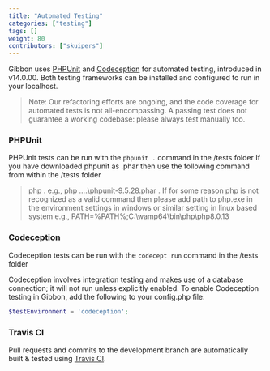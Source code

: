 ```yaml
---
title: "Automated Testing"
categories: ["testing"]
tags: []
weight: 80
contributors: ["skuipers"]
---
```


Gibbon uses [PHPUnit](https://phpunit.de/) and [Codeception](https://codeception.com/) for automated testing, introduced in v14.0.00. Both testing frameworks can be installed and configured to run in your localhost.

> Note: Our refactoring efforts are ongoing, and the code coverage for automated tests is not all-encompassing. A passing test does not guarantee a working codebase: please always test manually too.

### PHPUnit ###
PHPUnit tests can be run with the `phpunit .` command in the /tests folder
If you have downloaded phpunit as .phar then use the following command from within the /tests folder
> php <path to phpunit.phar> .
  e.g., php ..\..\phpunit-9.5.28.phar .
If for some reason php is not recognized as a valid command then please add path to php.exe in the environment settings in windows or similar setting in linux based system
  e.g., PATH=%PATH%;C:\wamp64\bin\php\php8.0.13
  
### Codeception ###
Codeception tests can be run with the `codecept run` command in the /tests folder

Codeception involves integration testing and makes use of a database connection; it will not run unless explicitly enabled. To enable Codeception testing in Gibbon, add the following to your config.php file:

```php
$testEnvironment = 'codeception';
```

### Travis CI ###

Pull requests and commits to the development branch are automatically built & tested using [Travis CI](https://travis-ci.org/GibbonEdu/core).
